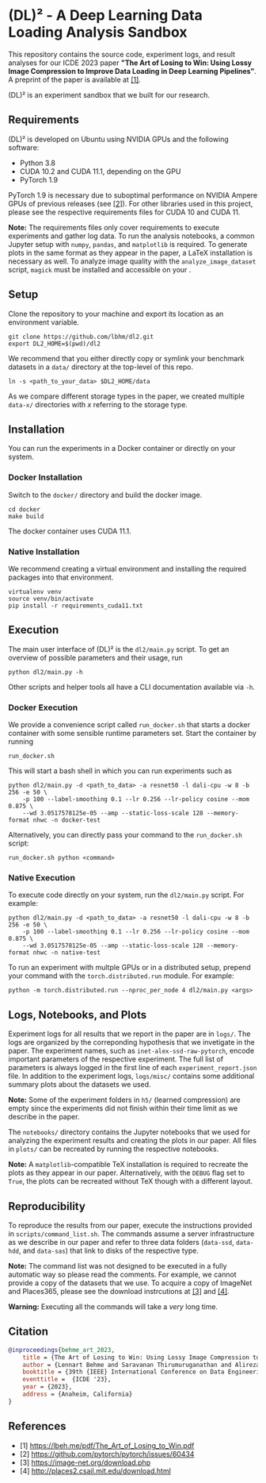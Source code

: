 # (DL)² - A Deep Learning Data Loading Analysis Sandbox

This repository contains the source code, experiment logs, and result analyses
for our ICDE 2023 paper **"The Art of Losing to Win: Using Lossy Image Compression
to Improve Data Loading in Deep Learning Pipelines"**. A preprint of the paper is
available at [[1]](https://lbeh.me/pdf/The_Art_of_Losing_to_Win.pdf).

(DL)² is an experiment sandbox that we built for our research.

## Requirements

(DL)² is developed on Ubuntu using NVIDIA GPUs and the following software:

* Python 3.8
* CUDA 10.2 and CUDA 11.1, depending on the GPU
* PyTorch 1.9

PyTorch 1.9 is necessary due to suboptimal performance on NVIDIA Ampere GPUs of
previous releases (see [[2]](https://github.com/pytorch/pytorch/issues/60434)).
For other libraries used in this project, please see the respective
requirements files for CUDA 10 and CUDA 11.

**Note:** The requirements files only cover requirements to execute experiments
and gather log data. To run the analysis notebooks, a common Jupyter setup
with `numpy`, `pandas`, and `matplotlib` is required. To generate plots in the
same format as they appear in the paper, a LaTeX installation is necessary as
well. To analyze image quality with the `analyze_image_dataset` script, `magick`
must be installed and accessible on your .

## Setup

Clone the repository to your machine and export its location as an
environment variable.

```shell
git clone https://github.com/lbhm/dl2.git
export DL2_HOME=$(pwd)/dl2
```

We recommend that you either directly copy or symlink your benchmark datasets
in a `data/` directory at the top-level of this repo.

```shell
ln -s <path_to_your_data> $DL2_HOME/data
```

As we compare different storage types in the paper, we created multiple `data-x/`
directories with *x* referring to the storage type.

## Installation

You can run the experiments in a Docker container or directly on your system.

### Docker Installation

Switch to the `docker/` directory and build the docker image.

```shell
cd docker
make build
```

The docker container uses CUDA 11.1.

### Native Installation

We recommend creating a virtual environment and installing the required
packages into that environment.

```shell
virtualenv venv
source venv/bin/activate
pip install -r requirements_cuda11.txt
```

## Execution

The main user interface of (DL)² is the `dl2/main.py` script. To get an overview
of possible parameters and their usage, run

```shell
python dl2/main.py -h
```

Other scripts and helper tools all have a CLI documentation available via `-h`.
 
### Docker Execution

We provide a convenience script called `run_docker.sh` that starts a docker
container with some sensible runtime parameters set. Start the container by
running

```shell
run_docker.sh
```

This will start a bash shell in which you can run experiments such as

```shell
python dl2/main.py -d <path_to_data> -a resnet50 -l dali-cpu -w 8 -b 256 -e 50 \
    -p 100 --label-smoothing 0.1 --lr 0.256 --lr-policy cosine --mom 0.875 \
    --wd 3.0517578125e-05 --amp --static-loss-scale 128 --memory-format nhwc -n docker-test
```

Alternatively, you can directly pass your command to the `run_docker.sh` script:

```shell
run_docker.sh python <command>
```

### Native Execution

To execute code directly on your system, run the `dl2/main.py` script. For
example:

```shell
python dl2/main.py -d <path_to_data> -a resnet50 -l dali-cpu -w 8 -b 256 -e 50 \
    -p 100 --label-smoothing 0.1 --lr 0.256 --lr-policy cosine --mom 0.875 \
    --wd 3.0517578125e-05 --amp --static-loss-scale 128 --memory-format nhwc -n native-test
```

To run an experiment with multple GPUs or in a distributed setup, prepend your
command with the `torch.distributed.run` module. For example:

```shell
python -m torch.distributed.run --nproc_per_node 4 dl2/main.py <args>
```

## Logs, Notebooks, and Plots

Experiment logs for all results that we report in the paper are in `logs/`. The
logs are organized by the correponding hypothesis that we invetigate in the paper.
The experiment names, such as `inet-alex-ssd-raw-pytorch`, encode important parameters
of the respective experiment. The full list of parameters is  always logged in
the first line of each `experiment_report.json` file. In addition to the experiment
logs, `logs/misc/` contains some additional summary plots about the datasets we
used.

**Note:** Some of the experiment folders in `h5/` (learned compression) are empty
since the experiments did not finish within their time limit as we describe in
the paper.

The `notebooks/` directory contains the Jupyter notebooks that we used for analyzing
the experiment results and creating the plots in our paper. All files in `plots/`
can be recreated by running the respective notebooks.

**Note:** A `matplotlib`-compatible TeX installation is required to recreate the
plots as they appear in our paper. Alternatively, with the `DEBUG` flag set to
`True`, the plots can be recreated without TeX though with a different layout.

## Reproducibility

To reproduce the results from our paper, execute the instructions provided in
`scripts/command_list.sh`. The commands assume a server infrastructure as we describe
in our paper and refer to three data folders (`data-ssd`, `data-hdd`, and `data-sas`)
that link to disks of the respective type.

**Note:** The command list was not designed to be executed in a fully automatic
way so please read the comments. For example, we cannot provide a copy of the datasets
that we use. To acquire a copy of ImageNet and Places365, please see the download
instrcutions at [[3]](https://image-net.org/download.php) and
[[4]](http://places2.csail.mit.edu/download.html).

**Warning:** Executing all the commands will take a *very* long time.

## Citation

```bibtex
@inproceedings{behme_art_2023,
    title = {The Art of Losing to Win: Using Lossy Image Compression to Improve Data Loading in Deep Learning Pipelines},
    author = {Lennart Behme and Saravanan Thirumuruganathan and Alireza Rezaei Mahdiraji and Jorge{-}Arnulfo Quian\'{e}{-}Ruiz and Volker Markl},
    booktitle = {39th {IEEE} International Conference on Data Engineering},
    eventtitle =  {ICDE '23},
    year = {2023},
    address = {Anaheim, California}
}
```

## References

* [1] <https://lbeh.me/pdf/The_Art_of_Losing_to_Win.pdf>
* [2] <https://github.com/pytorch/pytorch/issues/60434>
* [3] <https://image-net.org/download.php>
* [4] <http://places2.csail.mit.edu/download.html>
  
